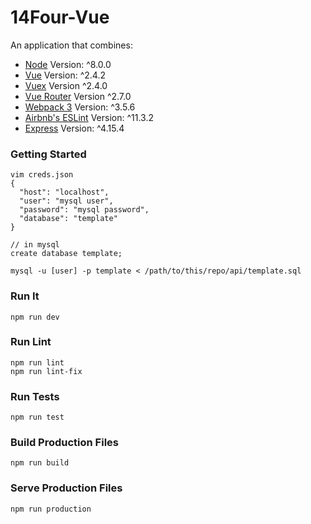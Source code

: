14Four-Vue
=====================

An application that combines:

* [Node](https://nodejs.org/api/v8.html) Version: ^8.0.0
* [Vue](https://github.com/vuejs/vue) Version: ^2.4.2
* [Vuex](https://github.com/vuejs/vuex) Version ^2.4.0
* [Vue Router](https://github.com/vuejs/vue-router) Version ^2.7.0
* [Webpack 3](https://github.com/webpack/webpack.js.org) Version: ^3.5.6
* [Airbnb's ESLint](https://github.com/airbnb/javascript) Version: ^11.3.2
* [Express](https://expressjs.com/) Version: ^4.15.4

### Getting Started
```
vim creds.json
{
  "host": "localhost",
  "user": "mysql user",
  "password": "mysql password",
  "database": "template"
}

// in mysql
create database template;

mysql -u [user] -p template < /path/to/this/repo/api/template.sql
```

### Run It
```
npm run dev
```

### Run Lint
```
npm run lint
npm run lint-fix
```

### Run Tests
```
npm run test
```

### Build Production Files
```
npm run build
```

### Serve Production Files
```
npm run production
```